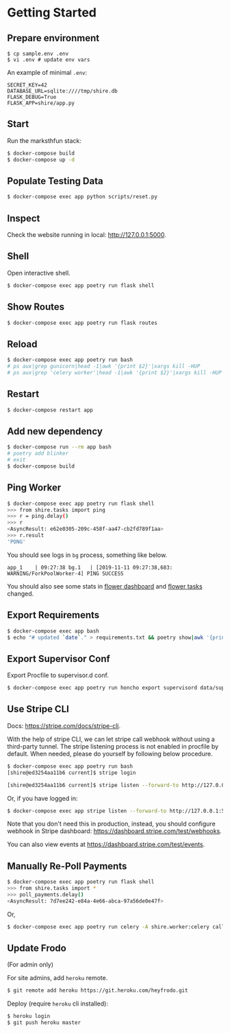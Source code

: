 # Getting Started

## Prepare environment

```
$ cp sample.env .env
$ vi .env # update env vars
```

An example of minimal `.env`:

```
SECRET_KEY=42
DATABASE_URL=sqlite:////tmp/shire.db
FLASK_DEBUG=True
FLASK_APP=shire/app.py
```

## Start

Run the marksthfun stack:

```bash
$ docker-compose build
$ docker-compose up -d
```

## Populate Testing Data

```bash
$ docker-compose exec app python scripts/reset.py
```

## Inspect

Check the website running in local: <http://127.0.0.1:5000>.

## Shell

Open interactive shell.

```bash
$ docker-compose exec app poetry run flask shell
```

## Show Routes

```bash
$ docker-compose exec app poetry run flask routes
```

## Reload

```bash
$ docker-compose exec app poetry run bash
# ps aux|grep gunicorn|head -1|awk '{print $2}'|xargs kill -HUP
# ps aux|grep 'celery worker'|head -1|awk '{print $2}'|xargs kill -HUP
```

## Restart

```bash
$ docker-compose restart app
```

## Add new dependency

```bash
$ docker-compose run --rm app bash
# poetry add blinker
# exit
$ docker-compose build
```

## Ping Worker

```bash
$ docker-compose exec app poetry run flask shell
>>> from shire.tasks import ping
>>> r = ping.delay()
>>> r
<AsyncResult: e62e0305-209c-458f-aa47-cb2fd789f1aa>
>>> r.result
'PONG'
```

You should see logs in `bg` process, something like below.

```
app_1    | 09:27:38 bg.1   | [2019-11-11 09:27:38,683: WARNING/ForkPoolWorker-4] PING SUCCESS
```

You should also see some stats in [flower dashboard](http://127.0.0.1:5555/dashboard) and [flower tasks](http://127.0.0.1:5555/tasks) changed.

## Export Requirements

```bash
$ docker-compose exec app bash
$ echo "# updated `date`." > requirements.txt && poetry show|awk '{print $1 "==" $2}' >> requirements.txt
```

## Export Supervisor Conf

Export Procfile to supervisor.d conf.

```bash
$ docker-compose exec app poetry run honcho export supervisord data/supervisor.d --app=shire --log=/var/www/shire/shared/logs
```

## Use Stripe CLI

Docs: <https://stripe.com/docs/stripe-cli>.

With the help of stripe CLI, we can let stripe call webhook without using a third-party tunnel.
The stripe listening process is not enabled in procfile by default.
When needed, please do yourself by following below procedure.

```bash
$ docker-compose exec app poetry run bash
[shire@ed3254aa11b6 current]$ stripe login

[shire@ed3254aa11b6 current]$ stripe listen --forward-to http://127.0.0.1:5000/customer/hook/
```

Or, if you have logged in:

```bash
$ docker-compose exec app stripe listen --forward-to http://127.0.0.1:5000/customer/hook/
```

Note that you don't need this in production, instead, you should configure webhook in Stripe dashboard: <https://dashboard.stripe.com/test/webhooks>.

You can also view events at <https://dashboard.stripe.com/test/events>.

## Manually Re-Poll Payments

```bash
$ docker-compose exec app poetry run flask shell
>>> from shire.tasks import *
>>> poll_payments.delay()
<AsyncResult: 7d7ee242-e84a-4e66-abca-97a56de0e47f>
```

Or,

```bash
$ docker-compose exec app poetry run celery -A shire.worker:celery call shire.tasks.poll_payments
```

## Update Frodo

(For admin only)

For site admins, add `heroku` remote.

```bash
$ git remote add heroku https://git.heroku.com/heyfrodo.git
```

Deploy (require `heroku` cli installed):

```bash
$ heroku login
$ git push heroku master
```
